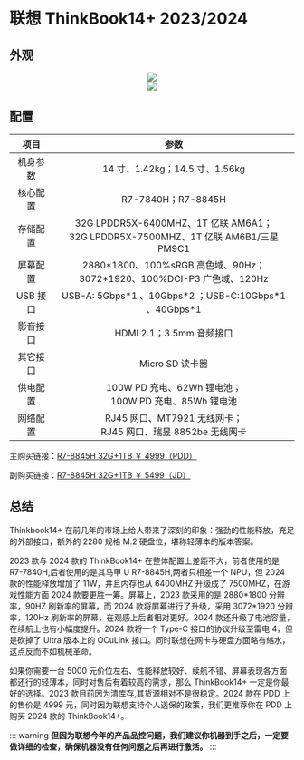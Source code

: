 # 联想 ThinkBook14+ 2023/2024

## 外观

<div style="margin: 0 auto; text-align: center; width: 50%"><img src="./assets/tb14+.jpg" /></div>

<div style="margin: 0 auto; text-align: center; width: 50%"><img src="./assets/tb14+ 1.jpg" /></div>

## 配置

|   项目   |                                    参数                                     |
| :------: | :-------------------------------------------------------------------------: |
| 机身参数 |                       14 寸、1.42kg；14.5 寸、1.56kg                        |
| 核心配置 |                             R7-7840H；R7-8845H                              |
| 存储配置 | 32G LPDDR5X-6400MHZ、1T 亿联 AM6A1；<br>32G LPDDR5X-7500MHZ、1T 亿联 AM6B1/三星 PM9C1  |
| 屏幕配置 | 2880\*1800、100%sRGB 高色域、90Hz；<br>3072\*1920、100%DCI-P3 广色域、120Hz |
| USB 接口 |          USB-A: 5Gbps\*1 、10Gbps\*2 ；USB-C:10Gbps\*1 、40Gbps\*1          |
| 影音接口 |                          HDMI 2.1；3.5mm 音频接口                           |
| 其它接口 |                               Micro SD 读卡器                               |
| 供电配置 |          100W PD 充电、62Wh 锂电池；<br>100W PD 充电、85Wh 锂电池           |
| 网络配置 |       RJ45 网口、MT7921 无线网卡；<br>RJ45 网口、瑞昱 8852be 无线网卡       |

主购买链接：[R7-8845H 32G+1TB ￥ 4999（PDD）](https://mobile.yangkeduo.com/goods.html?ps=v7OxejcGuz)

副购买链接：[R7-8845H 32G+1TB ￥ 5499（JD）](https://3.cn/23h-dNUG)

## 总结

Thinkbook14+ 在前几年的市场上给人带来了深刻的印象：强劲的性能释放，充足的外部接口，额外的 2280 规格 M.2 硬盘位，堪称轻薄本的版本答案。

2023 款与 2024 款的 ThinkBook14+ 在整体配置上差距不大，前者使用的是 R7-7840H,后者使用的是其马甲 U R7-8845H,两者只相差一个 NPU，但 2024 款的性能释放增加了 11W，并且内存也从 6400MHZ 升级成了 7500MHZ，在游戏性能方面 2024 款要更胜一筹。屏幕上，2023 款采用的是 2880\*1800 分辨率，90HZ 刷新率的屏幕，而 2024 款将屏幕进行了升级，采用 3072\*1920 分辨率，120Hz 刷新率的屏幕，在观感上后者相对更好。2024 款还升级了电池容量，在续航上也有小幅度提升。2024 款将一个 Type-C 接口的协议升级至雷电 4，但是砍掉了 Ultra 版本上的 OCuLink 接口。同时联想在网卡与硬盘方面略有缩水，这点反而不如机械革命。

如果你需要一台 5000 元价位左右、性能释放较好、续航不错、屏幕表现各方面都还行的轻薄本，同时对售后有着较高的需求，那么 ThinkBook14+ 一定是你最好的选择。2023 款目前因为清库存,其货源相对不是很稳定。2024 款在 PDD 上的售价是 4999 元，同时因为联想支持个人送保的政策，我们更推荐你在 PDD 上购买 2024 款的 ThinkBook14+。

::: warning
**但因为联想今年的产品品控问题，我们建议你机器到手之后，一定要做详细的检查，确保机器没有任何问题之后再进行激活。**
:::
